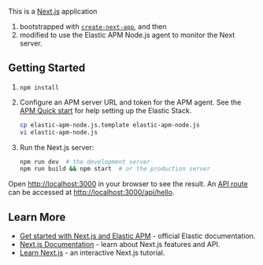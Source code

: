 This is a [Next.js](https://nextjs.org/) application
1. bootstrapped with [`create-next-app`](https://github.com/vercel/next.js/tree/canary/packages/create-next-app), and then
2. modified to use the Elastic APM Node.js agent to monitor the Next server.

## Getting Started

1. `npm install`

2. Configure an APM server URL and token for the APM agent. See the [APM Quick start](https://www.elastic.co/guide/en/apm/guide/current/apm-quick-start.html) for help setting up the Elastic Stack.

    ```bash
    cp elastic-apm-node.js.template elastic-apm-node.js
    vi elastic-apm-node.js
    ```

3. Run the Next.js server:

    ```bash
    npm run dev  # the development server
    npm run build && npm start  # or the production server
    ```

Open [http://localhost:3000](http://localhost:3000) in your browser to see the result.
An [API route](https://nextjs.org/docs/api-routes/introduction) can be accessed at <http://localhost:3000/api/hello>.

## Learn More

- [Get started with Next.js and Elastic APM](https://www.elastic.co/guide/en/apm/agent/nodejs/master/nextjs.html) - official Elastic documentation.
- [Next.js Documentation](https://nextjs.org/docs) - learn about Next.js features and API.
- [Learn Next.js](https://nextjs.org/learn) - an interactive Next.js tutorial.
